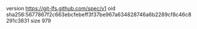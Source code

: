 version https://git-lfs.github.com/spec/v1
oid sha256:5677867f2c663ebcfebeff3f37be967a634828746a6b2289cf8c46c8291c3831
size 979
